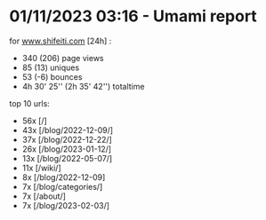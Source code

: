 # 01/11/2023 03:16 - Umami report
for www.shifeiti.com [24h] :

 - 340 (206) page views
 - 85 (13) uniques
 - 53 (-6) bounces
 - 4h 30' 25'' (2h 35' 42'') totaltime


top 10 urls:
 - 56x [/]
 - 43x [/blog/2022-12-09/]
 - 37x [/blog/2022-12-22/]
 - 26x [/blog/2023-01-12/]
 - 13x [/blog/2022-05-07/]
 - 11x [/wiki/]
 - 8x [/blog/2022-12-09]
 - 7x [/blog/categories/]
 - 7x [/about/]
 - 7x [/blog/2023-02-03/]


